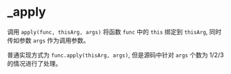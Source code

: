 # _apply

调用 `apply(func, thisArg, args)` 将函数 `func` 中的 `this` 绑定到 `thisArg`, 同时传如参数 `args` 作为调用参数。

普通实现方式为 `func.apply(thisArg, args)`, 但是源码中针对 `args` 个数为 1/2/3 的情况进行了处理。
